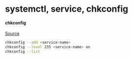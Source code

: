 # systemctl, service, chkconfig

#### chkconfig
[Source](https://access.redhat.com/site/documentation/en-US/Red_Hat_Enterprise_Linux/6/html/Deployment_Guide/s2-services-chkconfig.html)

```bash
chkconfig --add <service-name>
chkconfig --level 235 <service-name> on
chkconfig --list
```
